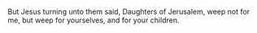 But Jesus turning unto them said, Daughters of Jerusalem, weep not for me, but weep for yourselves, and for your children.
